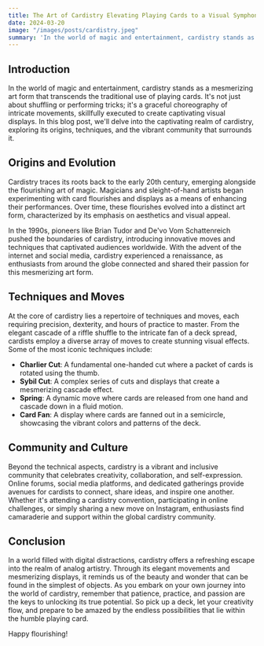 ```yaml
---
title: The Art of Cardistry Elevating Playing Cards to a Visual Symphony
date: 2024-03-20
image: "/images/posts/cardistry.jpeg"
summary: 'In the world of magic and entertainment, cardistry stands as a mesmerizing art form that transcends the traditional use of playing cards. '
---
```


## Introduction

In the world of magic and entertainment, cardistry stands as a mesmerizing art form that transcends the traditional use of playing cards. It's not just about shuffling or performing tricks; it's a graceful choreography of intricate movements, skillfully executed to create captivating visual displays. In this blog post, we'll delve into the captivating realm of cardistry, exploring its origins, techniques, and the vibrant community that surrounds it.

## Origins and Evolution

Cardistry traces its roots back to the early 20th century, emerging alongside the flourishing art of magic. Magicians and sleight-of-hand artists began experimenting with card flourishes and displays as a means of enhancing their performances. Over time, these flourishes evolved into a distinct art form, characterized by its emphasis on aesthetics and visual appeal.

In the 1990s, pioneers like Brian Tudor and De'vo Vom Schattenreich pushed the boundaries of cardistry, introducing innovative moves and techniques that captivated audiences worldwide. With the advent of the internet and social media, cardistry experienced a renaissance, as enthusiasts from around the globe connected and shared their passion for this mesmerizing art form.

## Techniques and Moves

At the core of cardistry lies a repertoire of techniques and moves, each requiring precision, dexterity, and hours of practice to master. From the elegant cascade of a riffle shuffle to the intricate fan of a deck spread, cardists employ a diverse array of moves to create stunning visual effects. Some of the most iconic techniques include:

- **Charlier Cut**: A fundamental one-handed cut where a packet of cards is rotated using the thumb.
- **Sybil Cut**: A complex series of cuts and displays that create a mesmerizing cascade effect.
- **Spring**: A dynamic move where cards are released from one hand and cascade down in a fluid motion.
- **Card Fan**: A display where cards are fanned out in a semicircle, showcasing the vibrant colors and patterns of the deck.

## Community and Culture

Beyond the technical aspects, cardistry is a vibrant and inclusive community that celebrates creativity, collaboration, and self-expression. Online forums, social media platforms, and dedicated gatherings provide avenues for cardists to connect, share ideas, and inspire one another. Whether it's attending a cardistry convention, participating in online challenges, or simply sharing a new move on Instagram, enthusiasts find camaraderie and support within the global cardistry community.

## Conclusion

In a world filled with digital distractions, cardistry offers a refreshing escape into the realm of analog artistry. Through its elegant movements and mesmerizing displays, it reminds us of the beauty and wonder that can be found in the simplest of objects. As you embark on your own journey into the world of cardistry, remember that patience, practice, and passion are the keys to unlocking its true potential. So pick up a deck, let your creativity flow, and prepare to be amazed by the endless possibilities that lie within the humble playing card.

Happy flourishing!
